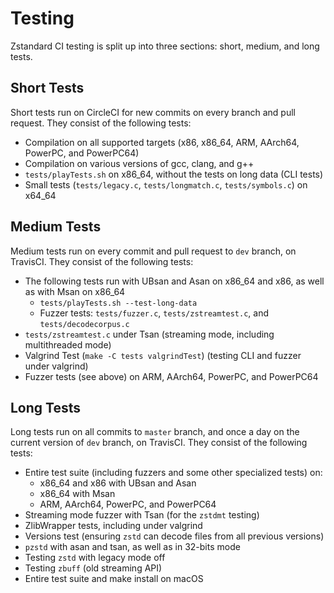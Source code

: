 Testing
=======

Zstandard CI testing is split up into three sections:
short, medium, and long tests.

Short Tests
-----------
Short tests run on CircleCI for new commits on every branch and pull request.
They consist of the following tests:
- Compilation on all supported targets (x86, x86_64, ARM, AArch64, PowerPC, and PowerPC64)
- Compilation on various versions of gcc, clang, and g++
- `tests/playTests.sh` on x86_64, without the tests on long data (CLI tests)
- Small tests (`tests/legacy.c`, `tests/longmatch.c`, `tests/symbols.c`) on x64_64

Medium Tests
------------
Medium tests run on every commit and pull request to `dev` branch, on TravisCI.
They consist of the following tests:
- The following tests run with UBsan and Asan on x86_64 and x86, as well as with
  Msan on x86_64
  - `tests/playTests.sh --test-long-data`
  - Fuzzer tests: `tests/fuzzer.c`, `tests/zstreamtest.c`, and `tests/decodecorpus.c`
- `tests/zstreamtest.c` under Tsan (streaming mode, including multithreaded mode)
- Valgrind Test (`make -C tests valgrindTest`) (testing CLI and fuzzer under valgrind)
- Fuzzer tests (see above) on ARM, AArch64, PowerPC, and PowerPC64

Long Tests
----------
Long tests run on all commits to `master` branch,
and once a day on the current version of `dev` branch,
on TravisCI.
They consist of the following tests:
- Entire test suite (including fuzzers and some other specialized tests) on:
  - x86_64 and x86 with UBsan and Asan
  - x86_64 with Msan
  - ARM, AArch64, PowerPC, and PowerPC64
- Streaming mode fuzzer with Tsan (for the `zstdmt` testing)
- ZlibWrapper tests, including under valgrind
- Versions test (ensuring `zstd` can decode files from all previous versions)
- `pzstd` with asan and tsan, as well as in 32-bits mode
- Testing `zstd` with legacy mode off
- Testing `zbuff` (old streaming API)
- Entire test suite and make install on macOS
